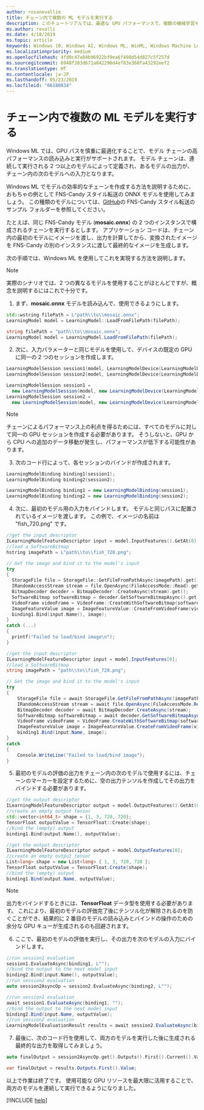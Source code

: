```yaml
---
author: rosanevallim
title: チェーン内で複数の ML モデルを実行する
description: このチュートリアルでは、最適な GPU パフォーマンスで、複数の機械学習モデルを連続して実行する方法について説明します
ms.author: rovalli
ms.date: 4/18/2019
ms.topic: article
keywords: Windows 10, Windows AI, Windows ML, WinML, Windows Machine Learning
ms.localizationpriority: medium
ms.openlocfilehash: 4fd0c47a04b96922bf9ea6f498d54d827c5f257d
ms.sourcegitcommit: 6948f383d671a042290d4ef83e360fa43292eef2
ms.translationtype: HT
ms.contentlocale: ja-JP
ms.lasthandoff: 05/23/2019
ms.locfileid: "66180834"
---
```

# <a name="executing-multiple-ml-models-in-a-chain"></a>チェーン内で複数の ML モデルを実行する

Windows ML では、GPU パスを慎重に最適化することで、モデル チェーンの高パフォーマンスの読み込みと実行がサポートされます。 モデル チェーンは、連続して実行される 2 つ以上のモデルによって定義され、あるモデルの出力が、チェーン内の次のモデルへの入力となります。 

Windows ML でモデルの効率的なチェーンを作成する方法を説明するために、おもちゃの例として FNS-Candy スタイル転送の ONNX モデルを使用してみましょう。 この種類のモデルについては、[GitHub](https://github.com/Microsoft/Windows-Machine-Learning/tree/master/Samples/FNSCandyStyleTransfer)の FNS-Candy スタイル転送のサンプル フォルダーを参照してください。

たとえば、同じ FNS-Candy モデル (**mosaic.onnx**) の 2 つのインスタンスで構成されるチェーンを実行するとします。 アプリケーション コードは、チェーン内の最初のモデルにイメージを渡し、出力を計算してから、変換されたイメージを FNS-Candy の別のインスタンスに渡して最終的なイメージを生成します。  

次の手順では、Windows ML を使用してこれを実現する方法を説明します。

>[!Note]
>実際のシナリオでは、2 つの異なるモデルを使用することがほとんどですが、概念を説明するにはこれで十分です。

1. まず、**mosaic.onnx** モデルを読み込んで、使用できるようにします。
  ```cpp
  std::wstring filePath = L"path\\to\\mosaic.onnx"; 
  LearningModel model = LearningModel::LoadFromFilePath(filePath);
  ```

  ```cs
  string filePath = "path\\to\\mosaic.onnx";
  LearningModel model = LearningModel.LoadFromFilePath(filePath);
  ```

2. 次に、入力パラメーターと同じモデルを使用して、デバイスの既定の GPU に同一の 2 つのセッションを作成します。 
  ```cpp
  LearningModelSession session1(model, LearningModelDevice(LearningModelDeviceKind::DirectX));
  LearningModelSession session2(model, LearningModelDevice(LearningModelDeviceKind::DirectX));
  ```

  ```cs
  LearningModelSession session1 = 
    new LearningModelSession(model, new LearningModelDevice(LearningModelDeviceKind.DirectX));
  LearningModelSession session2 = 
    new LearningModelSession(model, new LearningModelDevice(LearningModelDeviceKind.DirectX));
  ```

> [!NOTE]
>チェーンによるパフォーマンス上の利点を得るためには、すべてのモデルに対して同一の GPU セッションを作成する必要があります。 そうしないと、GPU から CPU への追加のデータ移動が発生し、パフォーマンスが低下する可能性があります。

3. 次のコード行によって、各セッションのバインドが作成されます。
  ```cpp
  LearningModelBinding binding1(session1);
  LearningModelBinding binding2(session2);
  ```

  ```cs
  LearningModelBinding binding1 = new LearningModelBinding(session1);
  LearningModelBinding binding2 = new LearningModelBinding(session2);
  ```

4. 次に、最初のモデル用の入力をバインドします。 モデルと同じパスに配置されているイメージを渡します。 この例で、イメージの名前は "fish_720.png" です。
  ```cpp
  //get the input descriptor
  ILearningModelFeatureDescriptor input = model.InputFeatures().GetAt(0);
  //load a SoftwareBitmap
  hstring imagePath = L"path\\to\\fish_720.png";

  // Get the image and bind it to the model's input
  try
  {
    StorageFile file = StorageFile::GetFileFromPathAsync(imagePath).get();
    IRandomAccessStream stream = file.OpenAsync(FileAccessMode::Read).get();
    BitmapDecoder decoder = BitmapDecoder::CreateAsync(stream).get();
    SoftwareBitmap softwareBitmap = decoder.GetSoftwareBitmapAsync().get();
    VideoFrame videoFrame = VideoFrame::CreateWithSoftwareBitmap(softwareBitmap);
    ImageFeatureValue image = ImageFeatureValue::CreateFromVideoFrame(videoFrame);
    binding1.Bind(input.Name(), image);
  }
  catch (...)
  {
    printf("Failed to load/bind image\n");
  }
  ```

  ```cs
  //get the input descriptor
  ILearningModelFeatureDescriptor input = model.InputFeatures[0];
  //load a SoftwareBitmap
  string imagePath = "path\\to\\fish_720.png";

  // Get the image and bind it to the model's input
  try
  {
      StorageFile file = await StorageFile.GetFileFromPathAsync(imagePath);
      IRandomAccessStream stream = await file.OpenAsync(FileAccessMode.Read);
      BitmapDecoder decoder = await BitmapDecoder.CreateAsync(stream);
      SoftwareBitmap softwareBitmap = await decoder.GetSoftwareBitmapAsync();
      VideoFrame videoFrame = VideoFrame.CreateWithSoftwareBitmap(softwareBitmap);
      ImageFeatureValue image = ImageFeatureValue.CreateFromVideoFrame(videoFrame);
      binding1.Bind(input.Name, image);
  }
  catch
  {
      Console.WriteLine("Failed to load/bind image");
  }
  ```

5. 最初のモデルの評価の出力をチェーン内の次のモデルで使用するには、チェーンのマーカーを設定するために、空の出力テンソルを作成してその出力をバインドする必要があります。
  ```cpp
  //get the output descriptor
  ILearningModelFeatureDescriptor output = model.OutputFeatures().GetAt(0);
  //create an empty output tensor 
  std::vector<int64_t> shape = {1, 3, 720, 720};
  TensorFloat outputValue = TensorFloat::Create(shape); 
  //bind the (empty) output
  binding1.Bind(output.Name(), outputValue);
  ```

  ```cs
  //get the output descriptor
  ILearningModelFeatureDescriptor output = model.OutputFeatures[0];
  //create an empty output tensor 
  List<long> shape = new List<long> { 1, 3, 720, 720 };
  TensorFloat outputValue = TensorFloat.Create(shape);
  //bind the (empty) output
  binding1.Bind(output.Name, outputValue);
  ```

> [!NOTE]
>出力をバインドするときには、**TensorFloat** データ型を使用する必要があります。 これにより、最初のモデルの評価完了後にテンソル化が解除されるのを防ぐことができ、結果的に 2 番目のモデルの読み込みとバインドの操作のための余分な GPU キューが生成されるのも回避されます。

6. ここで、最初のモデルの評価を実行し、その出力を次のモデルの入力にバインドします。
  ```cpp
  //run session1 evaluation
  session1.EvaluateAsync(binding1, L"");
  //bind the output to the next model input
  binding2.Bind(input.Name(), outputValue);
  //run session2 evaluation
  auto session2AsyncOp = session2.EvaluateAsync(binding2, L"");
  ```

  ```cs
  //run session1 evaluation
  await session1.EvaluateAsync(binding1, "");
  //bind the output to the next model input
  binding2.Bind(input.Name, outputValue);
  //run session2 evaluation
  LearningModelEvaluationResult results = await session2.EvaluateAsync(binding2, "");
  ```

7. 最後に、次のコード行を使用して、両方のモデルを実行した後に生成される最終的な出力を取得してみましょう。
  ```cpp
  auto finalOutput = session2AsyncOp.get().Outputs().First().Current().Value();
  ```

  ```cs
  var finalOutput = results.Outputs.First().Value;
  ```

以上で作業は終了です。 使用可能な GPU リソースを最大限に活用することで、両方のモデルを連続して実行できるようになりました。 

[!INCLUDE [help](../includes/get-help.md)]
